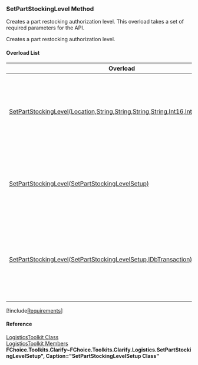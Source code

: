 ﻿### SetPartStockingLevel Method

Creates a part restocking authorization level. This overload takes a set of required parameters for the API.

Creates a part restocking authorization level.

#### Overload List

| Overload | Description |
| --- | --- |
| [SetPartStockingLevel(Location,String,String,String,String,Int16,Int16,Int16,Int16)](FChoice.Toolkits.Clarify~FChoice.Toolkits.Clarify.Logistics.LogisticsToolkit~SetPartStockingLevel(Location,String,String,String,String,Int16,Int16,Int16,Int16).md) | Creates a part restocking authorization level. This overload takes a set of required parameters for the API.   |
| [SetPartStockingLevel(SetPartStockingLevelSetup)](FChoice.Toolkits.Clarify~FChoice.Toolkits.Clarify.Logistics.LogisticsToolkit~SetPartStockingLevel(SetPartStockingLevelSetup).md) | Creates a part restocking authorization level. This overload takes a setup object.   |
| [SetPartStockingLevel(SetPartStockingLevelSetup,IDbTransaction)](FChoice.Toolkits.Clarify~FChoice.Toolkits.Clarify.Logistics.LogisticsToolkit~SetPartStockingLevel(SetPartStockingLevelSetup,IDbTransaction).md) | Creates a part restocking authorization level. This overload takes a setup object and a database transaction.   |

[!include[Requirements](../partials/requirements.md)]



#### Reference

[LogisticsToolkit Class](FChoice.Toolkits.Clarify~FChoice.Toolkits.Clarify.Logistics.LogisticsToolkit.md)  
[LogisticsToolkit Members](FChoice.Toolkits.Clarify~FChoice.Toolkits.Clarify.Logistics.LogisticsToolkit_members.md)  
**FChoice.Toolkits.Clarify~FChoice.Toolkits.Clarify.Logistics.SetPartStockingLevelSetup", Caption="SetPartStockingLevelSetup Class"**
